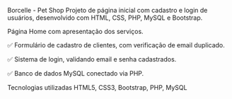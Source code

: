 Borcelle - Pet Shop
Projeto de página inicial com cadastro e login de usuários, desenvolvido com HTML, CSS, PHP, MySQL e Bootstrap.

Página Home com apresentação dos serviços.

✅ Formulário de cadastro de clientes, com verificação de email duplicado.

✅ Sistema de login, validando email e senha cadastrados.

✅ Banco de dados MySQL conectado via PHP.

Tecnologias utilizadas
HTML5, CSS3, Bootstrap, PHP, MySQL
